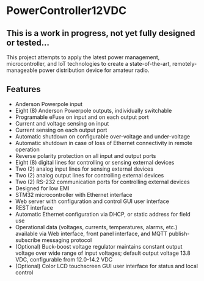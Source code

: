 # PowerController12VDC
## This is a work in progress, not yet fully designed or tested...
This project attempts to apply the latest power management, microcontroller, and IoT technologies to create a state-of-the-art, remotely-manageable power distribution device for amateur radio.
## Features
- Anderson Powerpole input
- Eight (8) Anderson Powerpole outputs, individually switchable
- Programable eFuse on input and on each output port
- Current and voltage sensing on input
- Current sensing on each output port
- Automatic shutdown on configurable over-voltage and under-voltage
- Automatic shutdown in case of loss of Ethernet connectivity in remote operation
- Reverse polarity protection on all input and output ports
- Eight (8) digital lines for controlling or sensing external devices
- Two (2) analog input lines for sensing external devices
- Two (2) analog output lines for controlling external devices
- Two (2) RS-232 communication ports for controlling external devices
- Designed for low EMI
- STM32 microcontroller with Ethernet interface
- Web server with configuration and control GUI user interface
- REST interface
- Automatic Ethernet configuration via DHCP, or static address for field use
- Operational data (voltages, currents, temperatures, alarms, etc.) available via Web interface, front panel interface, and MQTT publish-subscribe messaging protocol
- (Optional) Buck-boost voltage regulator maintains constant output voltage over wide range of input voltages; default output voltage 13.8 VDC, configurable from 12.0-14.2 VDC
- (Optional) Color LCD touchscreen GUI user interface for status and local control
